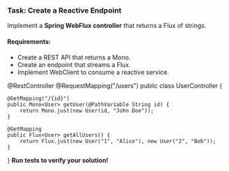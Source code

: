 

### Task: Create a Reactive Endpoint

Implement a **Spring WebFlux controller** that returns a Flux of strings.

#### Requirements:
- Create a REST API that returns a Mono<User>.
- Create an endpoint that streams a Flux<User>.
- Implement WebClient to consume a reactive service.


@RestController
@RequestMapping("/users")
public class UserController {

    @GetMapping("/{id}")
    public Mono<User> getUser(@PathVariable String id) {
        return Mono.just(new User(id, "John Doe"));
    }

    @GetMapping
    public Flux<User> getAllUsers() {
        return Flux.just(new User("1", "Alice"), new User("2", "Bob"));
    }
}
**Run tests to verify your solution!**

